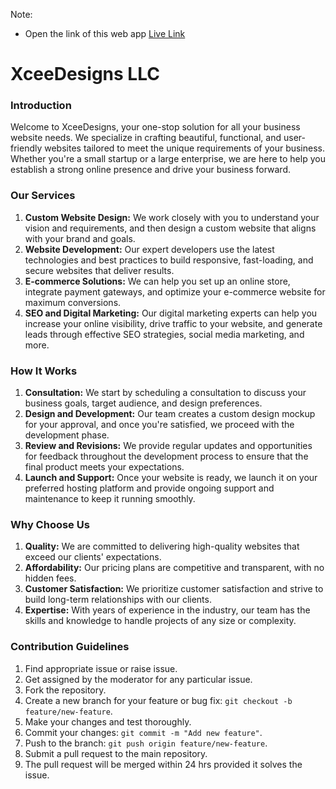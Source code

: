 Note:
- Open the link of this web app [Live Link](https://www.xceedesigns.com/)

# XceeDesigns LLC


### Introduction

Welcome to XceeDesigns, your one-stop solution for all your business website needs. We specialize in crafting beautiful, functional, and user-friendly websites tailored to meet the unique requirements of your business. Whether you're a small startup or a large enterprise, we are here to help you establish a strong online presence and drive your business forward.


### Our Services
1. **Custom Website Design:** We work closely with you to understand your vision and requirements, and then design a custom website that aligns with your brand and goals.
2. **Website Development:** Our expert developers use the latest technologies and best practices to build responsive, fast-loading, and secure websites that deliver results.
3. **E-commerce Solutions:** We can help you set up an online store, integrate payment gateways, and optimize your e-commerce website for maximum conversions.
4. **SEO and Digital Marketing:** Our digital marketing experts can help you increase your online visibility, drive traffic to your website, and generate leads through effective SEO strategies, social media marketing, and more.


### How It Works
1. **Consultation:** We start by scheduling a consultation to discuss your business goals, target audience, and design preferences.
2. **Design and Development:** Our team creates a custom design mockup for your approval, and once you're satisfied, we proceed with the development phase.
3. **Review and Revisions:** We provide regular updates and opportunities for feedback throughout the development process to ensure that the final product meets your expectations.
4. **Launch and Support:** Once your website is ready, we launch it on your preferred hosting platform and provide ongoing support and maintenance to keep it running smoothly.


### Why Choose Us
1. **Quality:** We are committed to delivering high-quality websites that exceed our clients' expectations.
2. **Affordability:** Our pricing plans are competitive and transparent, with no hidden fees.
3. **Customer Satisfaction:** We prioritize customer satisfaction and strive to build long-term relationships with our clients.
4. **Expertise:** With years of experience in the industry, our team has the skills and knowledge to handle projects of any size or complexity.


### Contribution Guidelines

1. Find appropriate issue or raise issue.
2. Get assigned by the moderator for any particular issue.
3. Fork the repository.
4. Create a new branch for your feature or bug fix: `git checkout -b feature/new-feature`.
5. Make your changes and test thoroughly.
6. Commit your changes: `git commit -m "Add new feature"`.
7. Push to the branch: `git push origin feature/new-feature`.
8. Submit a pull request to the main repository.
9. The pull request will be merged within 24 hrs provided it solves the issue.
